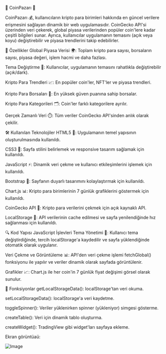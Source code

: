 🌟 CoinPazarı 🌟


CoinPazarı 💰, kullanıcıların kripto para birimleri hakkında en güncel verilere erişmesini sağlayan dinamik bir web uygulamasıdır. CoinGecko API'si üzerinden veri çekerek, global piyasa verilerinden popüler coin'lere kadar çeşitli bilgileri sunar. Ayrıca, kullanıcılar uygulamanın temasını (açık veya koyu) değiştirebilir ve piyasa trendlerini takip edebilirler.

🚀 Özellikler
Global Piyasa Verisi 🌍: Toplam kripto para sayısı, borsaların sayısı, piyasa değeri, işlem hacmi ve daha fazlası.

Tema Değiştirme 🎨: Kullanıcılar, uygulamanın temasını rahatlıkla değiştirebilir (açık/dark).

Kripto Para Trendleri 📈: En popüler coin'ler, NFT'ler ve piyasa trendleri.

Kripto Para Borsaları 🏦: En yüksek güven puanına sahip borsalar.

Kripto Para Kategorileri 🗂️: Coin'ler farklı kategorilere ayrılır.

Gerçek Zamanlı Veri ⏱️: Tüm veriler CoinGecko API'sinden anlık olarak çekilir.

🛠️ Kullanılan Teknolojiler
HTML5 📄: Uygulamanın temel yapısının oluşturulmasında kullanıldı.

CSS3 🎨: Sayfa stilini belirlemek ve responsive tasarım sağlamak için kullanıldı.

JavaScript ⚡: Dinamik veri çekme ve kullanıcı etkileşimlerini işlemek için kullanıldı.

Bootstrap 🧰: Sayfanın duyarlı tasarımını kolaylaştırmak için kullanıldı.

Chart.js 📊: Kripto para birimlerinin 7 günlük grafiklerini göstermek için kullanıldı.

CoinGecko API 🔌: Kripto para verilerini çekmek için açık kaynaklı API.

LocalStorage 💾: API verilerinin cache edilmesi ve sayfa yenilendiğinde hız sağlanması için kullanıldı.


🔍 Kod Yapısı
JavaScript İşlevleri
Tema Yönetimi 🎨: Kullanıcı tema değiştirdiğinde, tercih localStorage'a kaydedilir ve sayfa yüklendiğinde otomatik olarak uygulanır.

Veri Çekme ve Görüntüleme 📊: API'den veri çekme işlemi fetchGlobal() fonksiyonu ile yapılır ve veriler dinamik olarak sayfada görüntülenir.

Grafikler 📈: Chart.js ile her coin'in 7 günlük fiyat değişimi görsel olarak sunulur.

📑 Fonksiyonlar
getLocalStorageData(): localStorage'tan veri okuma.

setLocalStorageData(): localStorage'a veri kaydetme.

toggleSpinner(): Veriler yüklenirken spinner (yükleniyor) simgesi gösterme.

createTable(): Veri için dinamik tablo oluşturma.

createWidget(): TradingView gibi widget'ları sayfaya ekleme.


Ekran görüntüaü:

![Image](https://github.com/user-attachments/assets/0432fb4e-8dff-4983-8c94-8a065f0dea37)



